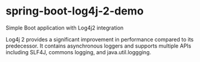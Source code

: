 # spring-boot-log4j-2-demo
Simple Boot application with Log4j2 integration

Log4j 2 provides a significant improvement in performance compared to its predecessor. It contains asynchronous loggers and supports multiple APIs including SLF4J, commons logging, and java.util.loggging.
